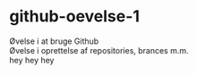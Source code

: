# github-oevelse-1
Øvelse i at bruge Github <br/>
Øvelse i oprettelse af repositories, brances m.m. <br/>
hey hey hey
